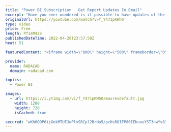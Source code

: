 ```yaml
---
title: "Power BI Subscription   Get Report Updates In Email"
excerpt: "Have you ever wondered is it possible to have updates of the Power BI report to be emailed to you (or some other colleagues) on a daily basis? Power BI, fortunately, has this feature, it is called Subscription. Subscriptions are helpful ways to send an up-to-date version of the report and dashboard to"
originalUrl: https://youtube.com/watch?v=f_Y471pKWh0
type: video
price: Free
length: PT14M42S
publishedDateTime: 2022-04-20T23:57:58Z
heat: 51

featuredContent: "<iframe width=\"800\" height=\"500\" frameborder=\"0\" src=\"https://www.youtube.com/embed/f_Y471pKWh0\" allow=\"accelerometer; autoplay; encrypted-media; gyroscope; picture-in-picture\" allowfullscreen></iframe>"

provider:
  name: RADACAD
  domain: radacad.com

topics:
  - Power BI

images:
  - url: https://i.ytimg.com/vi/f_Y471pKWh0/maxresdefault.jpg
    width: 1280
    height: 720
    isCached: true

secured: "wKh6QOP6ijGnkMTUEJwPlvSRCpl2BrHa5/pzHsROIFP80IEbuuuYST3nwYv830W2WBRhRpdxRxoTT7chYLkF+9W0E3TOpp9hY8Qr7qXnRFikAT2RlJw09ZjuD2bSCZsSlq2LzWu8FF7IEzWSKbBfF2Ub64nYw/vCjWZ1l8HvCew5TwTEQNETdYZNYzrU7QlPnL03my0Ptic58r5zWbACapzH6DrWF/L0GCjR1Kf4DCFwFZ2pnI1jK08uTXgYQL6jb/Q9T8zcalx26KhHvUz0o8gH/DYCYqw+reAT0/3RlrEOLnzMS9qcXPhEchBkO6NzU7vRzY/1oXrHzvw9fZigSpXgoqt2i8z0a+oVJiOA//jLIB1ILJo8nAUSE0RmFHdSfezDRP3HOJ0ZJwOv979Y7FXg419bKMstyqAK7e08+Xs=;bxxCGYtSC6VXQeQY/kEA4g=="
---
```


